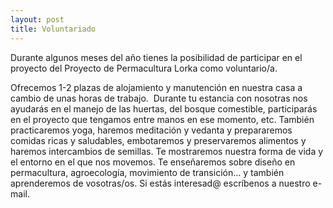 ```yaml
---
layout: post
title: Voluntariado
---
```


Durante algunos meses del año tienes la posibilidad de participar en
el proyecto del Proyecto de Permacultura Lorka como voluntario/a.  

Ofrecemos 1-2 plazas de alojamiento y manutención en nuestra
casa a cambio de unas horas de trabajo. 
Durante tu estancia con nosotras nos ayudarás en el manejo de las
huertas, del bosque comestible, participarás en el proyecto que
tengamos entre manos en ese momento, etc. También
practicaremos yoga, haremos meditación y vedanta y prepararemos
comidas ricas y saludables, embotaremos y preservaremos
alimentos y haremos intercambios de semillas.
Te mostraremos nuestra forma de vida y el entorno en el que nos
movemos. Te enseñaremos sobre diseño en permacultura,
agroecología, movimiento de transición… y también aprenderemos
de vosotras/os.
Si estás interesad@ escríbenos a nuestro e-mail.
